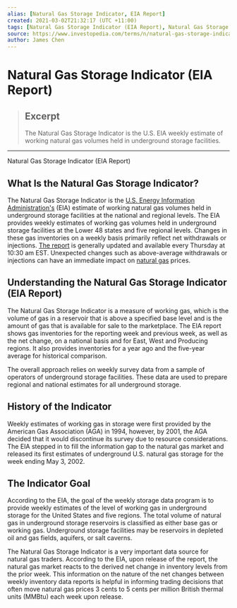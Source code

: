 ```yaml
---
alias: [Natural Gas Storage Indicator, EIA Report]
created: 2021-03-02T21:32:17 (UTC +11:00)
tags: [Natural Gas Storage Indicator (EIA Report), Natural Gas Storage Indicator (EIA Report)]
source: https://www.investopedia.com/terms/n/natural-gas-storage-indicator-eia-report.asp
author: James Chen
---
```


# Natural Gas Storage Indicator (EIA Report)

> ## Excerpt
> The Natural Gas Storage Indicator is the U.S. EIA weekly estimate of working natural gas volumes held in underground storage facilities.

---

Natural Gas Storage Indicator (EIA Report)
## What Is the Natural Gas Storage Indicator?

The Natural Gas Storage Indicator is the [U.S. Energy Information Administration's](https://www.investopedia.com/terms/e/energy-information-admin.asp) (EIA) estimate of working natural gas volumes held in underground storage facilities at the national and regional levels. The EIA provides weekly estimates of working gas volumes held in underground storage facilities at the Lower 48 states and five regional levels. Changes in these gas inventories on a weekly basis primarily reflect net withdrawals or injections. [The report](http://ir.eia.gov/ngs/ngs.html) is generally updated and available every Thursday at 10:30 am EST. Unexpected changes such as above-average withdrawals or injections can have an immediate impact on [natural gas](https://www.investopedia.com/terms/c/commoditiesexchange.asp) prices.

## Understanding the Natural Gas Storage Indicator (EIA Report)

The Natural Gas Storage Indicator is a measure of working gas, which is the volume of gas in a reservoir that is above a specified base level and is the amount of gas that is available for sale to the marketplace. The EIA report shows gas inventories for the reporting week and previous week, as well as the net change, on a national basis and for East, West and Producing regions. It also provides inventories for a year ago and the five-year average for historical comparison.

The overall approach relies on weekly survey data from a sample of operators of underground storage facilities. These data are used to prepare regional and national estimates for all underground storage.

## History of the Indicator

Weekly estimates of working gas in storage were first provided by the American Gas Association (AGA) in 1994, however, by 2001, the AGA decided that it would discontinue its survey due to resource considerations. The EIA stepped in to fill the information gap to the natural gas market and released its first estimates of underground U.S. natural gas storage for the week ending May 3, 2002.

## The Indicator Goal

According to the EIA, the goal of the weekly storage data program is to provide weekly estimates of the level of working gas in underground storage for the United States and five regions. The total volume of natural gas in underground storage reservoirs is classified as either base gas or working gas. Underground storage facilities may be reservoirs in depleted oil and gas fields, aquifers, or salt caverns.

The Natural Gas Storage Indicator is a very important data source for natural gas traders. According to the EIA, upon release of the report, the natural gas market reacts to the derived net change in inventory levels from the prior week. This information on the nature of the net changes between weekly inventory data reports is helpful in informing trading decisions that often move natural gas prices 3 cents to 5 cents per million British thermal units (MMBtu) each week upon release.
